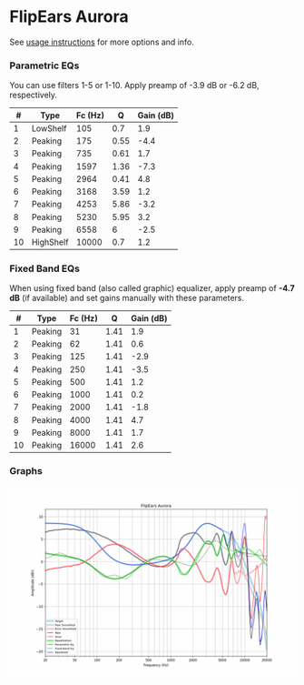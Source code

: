 # FlipEars Aurora
See [usage instructions](https://github.com/jaakkopasanen/AutoEq#usage) for more options and info.

### Parametric EQs
You can use filters 1-5 or 1-10. Apply preamp of -3.9 dB or -6.2 dB, respectively.

|   # | Type      |   Fc (Hz) |    Q |   Gain (dB) |
|-----|-----------|-----------|------|-------------|
|   1 | LowShelf  |       105 | 0.7  |         1.9 |
|   2 | Peaking   |       175 | 0.55 |        -4.4 |
|   3 | Peaking   |       735 | 0.61 |         1.7 |
|   4 | Peaking   |      1597 | 1.36 |        -7.3 |
|   5 | Peaking   |      2964 | 0.41 |         4.8 |
|   6 | Peaking   |      3168 | 3.59 |         1.2 |
|   7 | Peaking   |      4253 | 5.86 |        -3.2 |
|   8 | Peaking   |      5230 | 5.95 |         3.2 |
|   9 | Peaking   |      6558 | 6    |        -2.5 |
|  10 | HighShelf |     10000 | 0.7  |         1.2 |

### Fixed Band EQs
When using fixed band (also called graphic) equalizer, apply preamp of **-4.7 dB** (if available) and set gains manually with these parameters.

|   # | Type    |   Fc (Hz) |    Q |   Gain (dB) |
|-----|---------|-----------|------|-------------|
|   1 | Peaking |        31 | 1.41 |         1.9 |
|   2 | Peaking |        62 | 1.41 |         0.6 |
|   3 | Peaking |       125 | 1.41 |        -2.9 |
|   4 | Peaking |       250 | 1.41 |        -3.5 |
|   5 | Peaking |       500 | 1.41 |         1.2 |
|   6 | Peaking |      1000 | 1.41 |         0.2 |
|   7 | Peaking |      2000 | 1.41 |        -1.8 |
|   8 | Peaking |      4000 | 1.41 |         4.7 |
|   9 | Peaking |      8000 | 1.41 |         1.7 |
|  10 | Peaking |     16000 | 1.41 |         2.6 |

### Graphs
![](./FlipEars%20Aurora.png)
